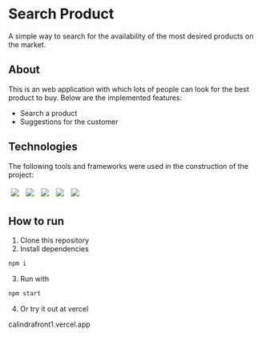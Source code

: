 # Search Product

A simple way to search for the availability of the most desired products on the market.


## About

This is an web application with which lots of people can look for the best product to buy. Below are the implemented features:

- Search a product
- Suggestions for the customer

## Technologies
The following tools and frameworks were used in the construction of the project:<br>
<p>
  <img style='margin: 5px;' src="https://img.shields.io/badge/HTML5-E34F26?style=for-the-badge&logo=html5&logoColor=white"/>
   <img style='margin: 5px;' src="https://img.shields.io/badge/CSS3-1572B6?style=for-the-badge&logo=css3&logoColor=white"/>
   <img style='margin: 5px;' src="https://img.shields.io/badge/JavaScript-323330?style=for-the-badge&logo=javascript&logoColor=F7DF1E"/>
   <img style='margin: 5px;' src="https://img.shields.io/badge/React-20232A?style=for-the-badge&logo=react&logoColor=61DAFB"/>
   <img style='margin: 5px;' src="https://img.shields.io/badge/styled--components-DB7093?style=for-the-badge&logo=styled-components&logoColor=white"/>
  
  
</p>

## How to run

1. Clone this repository
2. Install dependencies
```bash
npm i
```
3. Run with
```bash
npm start
```
4. Or try it out at vercel

calindrafront1.vercel.app

